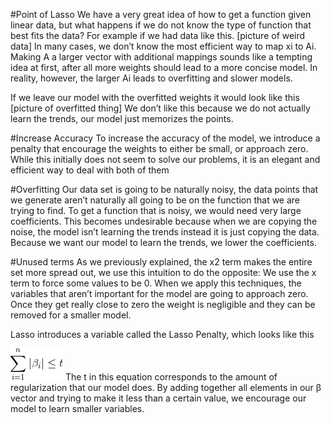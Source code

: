 #Point of Lasso
We have a very great idea of how to get a function given linear data, but what happens if we do not know the type of function that best fits the data?
For example if we had data like this.
[picture of weird data]
In many cases, we don’t know the most efficient way to map xi to Ai. Making A a larger vector with additional mappings sounds like a tempting idea at first, after all more weights should lead to a more concise model. In reality, however, the larger Ai leads to overfitting and slower models.

If we leave our model with the overfitted weights it would look like this
[picture of overfitted thing]
We don’t like this because we do not actually learn the trends, our model just memorizes the points.

#Increase Accuracy
 To increase the accuracy of the model, we introduce a penalty that encourage the weights to either be small, or approach zero. While this initially does not seem to solve our problems, it is an elegant and efficient way to deal with both of them

#Overfitting
Our data set is going to be naturally noisy, the data points that we generate aren’t naturally all going to be on the function that we are trying to find. To get a function that is noisy, we would need very large coefficients. This becomes undesirable because when we are copying the noise, the model isn’t learning the trends instead it is just copying the data. Because we want our model to learn the trends, we lower the coefficients.

#Unused terms
As we previously explained, the x2 term makes the entire set more spread out, we use this intuition to do the opposite: We use the x term to force some values to be 0. When we apply this techniques, the variables that aren’t important for the model are going to approach zero. Once they get really close to zero the weight is negligible and they can be removed for a smaller model.

Lasso introduces a variable called the Lasso Penalty, which looks like this

<img src="/images/CodeCogsEqn (1).gif">
The t in this equation corresponds to the amount of regularization that our model does. By adding together all elements in our β vector and trying to make it less than a certain value, we encourage our model to learn smaller variables.
